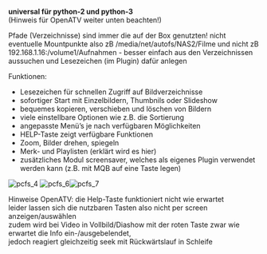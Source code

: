 <b>universal für python-2 und python-3</b></br>
(Hinweis für OpenATV weiter unten beachten!)

Pfade (Verzeichnisse) sind immer die auf der Box genutzten! nicht eventuelle Mountpunkte
also zB /media/net/autofs/NAS2/Filme und nicht zB 192.168.1.16:/volume1/Aufnahmen - besser einfach aus den Verzeichnissen aussuchen und Lesezeichen (im Plugin) dafür anlegen

Funktionen:

* Lesezeichen für schnellen Zugriff auf Bildverzeichnisse
* sofortiger Start mit Einzelbildern, Thumbnils oder Slideshow
* bequemes kopieren, verschieben und löschen von Bildern
* viele einstellbare Optionen wie z.B. die Sortierung
* angepasste Menü’s je nach verfügbaren Möglichkeiten
* HELP-Taste zeigt verfügbare Funktionen
* Zoom, Bilder drehen, spiegeln
* Merk- und Playlisten (erklärt wird es hier)
* zusätzliches Modul screensaver, welches als eigenes Plugin verwendet werden kann (z.B. mit MQB auf eine Taste legen)

![pcfs_4](https://github.com/fs-plugins/PictureCenterFS/assets/24637469/633020b2-4e3c-477b-8ec3-dd50ca99af6e)
![pcfs_6](https://github.com/fs-plugins/PictureCenterFS/assets/24637469/fe7e44e7-8d4f-4f35-8fa4-7d8615221a8d)![pcfs_7](https://github.com/fs-plugins/PictureCenterFS/assets/24637469/b17915af-658d-464b-8e30-b688399041c5)

Hinweise OpenATV: 
die Help-Taste funktioniert nicht wie erwartet</br> leider lassen sich die nutzbaren Tasten also nicht per screen anzeigen/auswählen</br>zudem wird bei Video in Vollbild/Diashow mit der roten Taste zwar wie erwartet die Info ein-/ausgebelendet,</br>jedoch reagiert gleichzeitig seek mit Rückwärtslauf in Schleife 
